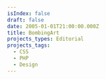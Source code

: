 ```yaml
---
isIndex: false
draft: false
date: 2005-01-01T21:00:00.000Z
title: BombingArt
projects_types: Editorial
projects_tags:
  - CSS
  - PHP
  - Design
---
```

